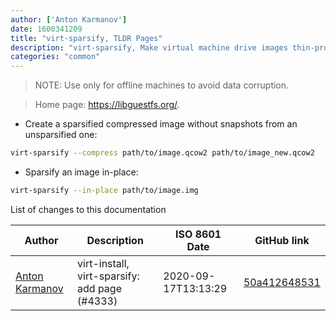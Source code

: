 ```yaml
---
author: ['Anton Karmanov']
date: 1600341209
title: "virt-sparsify, TLDR Pages"
description: "virt-sparsify, Make virtual machine drive images thin-provisioned."
categories: "common"
---
```

> NOTE: Use only for offline machines to avoid data corruption.

> Home page: <https://libguestfs.org/>.

- Create a sparsified compressed image without snapshots from an unsparsified one:

```bash
virt-sparsify --compress path/to/image.qcow2 path/to/image_new.qcow2
```

- Sparsify an image in-place:

```bash
virt-sparsify --in-place path/to/image.img
```
List of changes to this documentation


Author | Description | ISO 8601 Date | GitHub link
------|-----|-----|-----
[Anton Karmanov](mailto:bergentroll@insiberia.net) | virt-install, virt-sparsify: add page (#4333) | 2020-09-17T13:13:29 | [50a412648531](https://github.com/tldr-pages/tldr/commit/50a4126485311813b09b0b23a1bbdcc8fb774b4a)

